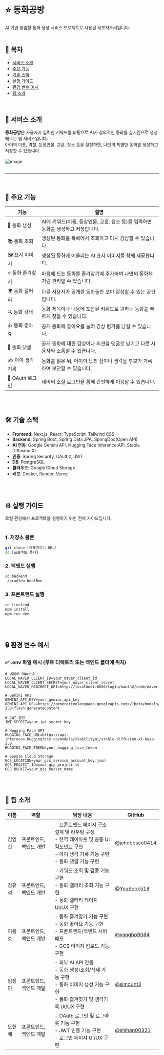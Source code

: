# ⭐ 동화공방
AI 기반 맞춤형 동화 생성 서비스 프로젝트로 사용된 레포지토리입니다.
<br><br>

## 📑 목차

- [서비스 소개](#-서비스-소개)
- [주요 기능](#-주요-기능)
- [기술 스택](#️-기술-스택)
- [실행 가이드](#️-실행-가이드)
- [환경 변수 예시](#-환경-변수-예시)
- [팀 소개](#-팀-소개)

<br>

## 📖 서비스 소개
**동화공방**은 사용자가 입력한 키워드를 바탕으로 AI가 창의적인 동화를 실시간으로 생성해주는 웹 서비스입니다.  
아이의 이름, 역할, 등장인물, 교훈, 장소 등을 설정하면, 나만의 특별한 동화를 생성하고 저장할 수 있습니다.
<br><br>
![image](https://i.postimg.cc/jjv8ZPzC/Chat-GPT-Image-2025-7-28-04-07-03.png)
<br><br>

---
<br>

## 🚀 주요 기능

| 기능 | 설명                                                |
|------|---------------------------------------------------|
| 🎨 동화 생성 | AI에 키워드(이름, 등장인물, 교훈, 장소 등)를 입력하면 동화를 생성하고 저장합니다. |
| 📚 동화 조회 | 생성된 동화를 목록에서 조회하고 다시 감상할 수 있습니다.                  |
| 🖼️ 표지 이미지 | 생성된 동화에 어울리는 AI 표지 이미지를 함께 제공합니다.                 |
| ⭐ 동화 즐겨찾기 | 마음에 드는 동화를 즐겨찾기에 추가하여 나만의 동화책처럼 관리할 수 있습니다.       |
| 🌍 동화 갤러리 | 다른 사용자가 공개한 동화들만 모아 감상할 수 있는 공간입니다.               |
| 🔍 동화 검색 | 동화 제목이나 내용에 포함된 키워드로 원하는 동화를 빠르게 찾을 수 있습니다.       |
| 👍 동화 좋아요 | 공개 동화에 좋아요를 눌러 감상 평가를 남길 수 있습니다.                  |
| 💬 동화 댓글 | 공개 동화에 대한 감상이나 의견을 댓글로 남기고 다른 사용자와 소통할 수 있습니다.    |
| ✍️ 아이 생각 기록 | 동화를 읽은 뒤, 아이의 느낀 점이나 생각을 부모가 기록하여 보관할 수 있습니다.     |
| 👤 OAuth 로그인 | 네이버 소셜 로그인을 통해 간편하게 이용할 수 있습니다.                   |

<br><br>

## 🛠️ 기술 스택

- **Frontend**: Next.js, React, TypeScript, Tailwind CSS
- **Backend**: Spring Boot, Spring Data JPA, SpringDoc(Open API)
- **AI 연동**: Google Gemini API, Hugging Face Inference API, Stable Diffusion XL
- **인증**: Spring Security, OAuth2, JWT
- **DB**: PostgreSQL
- **클라우드**: Google Cloud Storage
- **배포**: Docker, Render, Vercel

<br><br>
## ⚙️ 실행 가이드
로컬 환경에서 프로젝트를 실행하기 위한 전체 가이드입니다.
<br><br>

### 1. 저장소 클론
```bash
git clone [레포지토리 URL]
cd [프로젝트 폴더]
```
### 2. 백엔드 실행
```bash
cd backend
./gradlew bootRun
```

### 3. 프론트엔드 실행
```bash
cd frontend
npm install
npm run dev
```

<br><br>

## 🔒 환경 변수 예시


### ✅ .env 파일 예시 (루트 디렉토리 또는 백엔드 폴더에 위치)

```env
# 네이버 OAuth2
LOCAL_NAVER_CLIENT_ID=your_naver_client_id
LOCAL_NAVER_CLIENT_SECRET=your_naver_client_secret
LOCAL_NAVER_REDIRECT_URI=http://localhost:8080/login/oauth2/code/naver

# Gemini API
GEMINI_API_KEY=your_gemini_api_key
GEMINI_API_URL=https://generativelanguage.googleapis.com/v1beta/models/gemini-2.0-flash:generateContent

# JWT 설정
JWT_SECRET=your_jwt_secret_key

# Hugging Face API
HUGGING_FACE_URL=https://api-inference.huggingface.co/models/stabilityai/stable-diffusion-xl-base-1.0
HUGGING_FACE_TOKEN=your_hugging_face_token

# Google Cloud Storage
GCS_LOCATION=your_gcs_service_account_key.json
GCS_PROJECT_ID=your_gcp_project_id
GCS_BUCKET=your_gcs_bucket_name
```
<br><br>


## 📌 팀 소개

| 이름 | 역할            | 담당 내용                                                                        | GitHub |
|------|---------------|------------------------------------------------------------------------------|--------|
| 김영건 | 프론트엔드, 백엔드 개발 | - 프론트엔드 페이지 구조 설계 및 라우팅 구성<br>- 전역 레이아웃 및 공통 UI 컴포넌트 구현<br>- 아이 생각 기록 기능 구현<br>- 동화 댓글 기능 구현      | [@johnbosco0414](https://github.com/johnbosco0414) |
| 김유석 | 프론트엔드, 백엔드 개발 | - 키워드 조회 및 검증 기능 구현<br>- 동화 갤러리 조회 기능 구현<br>- 동화 갤러리 페이지 UI/UX 구현                               | [@YouSeok518](https://github.com/YouSeok518) |
| 이용호 | 프론트엔드, 백엔드 개발 | - 동화 즐겨찾기 기능 구현<br>- 동화 좋아요 기능 구현 <br>- 프론트엔드/백엔드 서버 배포<br> - GCS 이미지 업로드 기능 구현<br> | [@yongho9064](https://github.com/yongho9064 ) |
| 임정민 | 프론트엔드, 백엔드 개발 | - 외부 AI API 연동<br>- 동화 생성/조회/삭제 기능 구현<br>- 동화 이미지 생성 기능 구현<br>- 동화 즐겨찾기 및 생각기록 UI/UX 구현           | [@simount3](https://github.com/simount3) |
| 오현배 | 프론트엔드, 백엔드 개발 | - OAuth 로그인 및 로그아웃 기능 구현<br>- JWT 인증 기능 구현<br>- 로그인 페이지 UI/UX 구현                                  | [@shihan00321](https://github.com/shihan00321) |